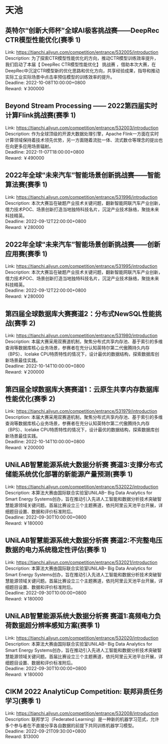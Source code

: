 # 天池



## 英特尔“创新大师杯”全球AI极客挑战赛——DeepRec CTR模型性能优化(赛季 1)

Link: https://tianchi.aliyun.com/competition/entrance/532005/introduction  
Description: 为了探索CTR模型性能优化的方向，推动CTR模型训练效率提升，我们启动了本届【 DeepRec CTR模型性能优化】 挑战赛 ，借助本次大赛，在DeepRec中沉淀CTR模型新的优化思路和优化方向，共享经验成果，指导和推动实际工业实际场景中点击率预估模型的训练效率的提升。  
Deadline: 2022-10-08T10:00:00+0800  
Reward: ￥300000  


## Beyond Stream Processing —— 2022第四届实时计算Flink挑战赛(赛季 1)

Link: https://tianchi.aliyun.com/competition/entrance/532003/introduction  
Description: 作为全球顶级的开源大数据处理引擎，Apache Flink一方面在实时计算领域保持着技术领先优势，另一方面随着流批一体、流式数仓等理念的提出也在向更多应用场景辐射。  
Deadline: 2022-11-07T18:00:00+0800  
Reward: ￥490000  


## 2022年全球“未来汽车”智能场景创新挑战赛——智能算法赛(赛季 1)

Link: https://tianchi.aliyun.com/competition/entrance/531996/introduction  
Description: 本次大赛旨在破题产业技术关键问题，翻新智能网联汽车产业创新，借力技术POC、场景创新打造当地独特科技名片，沉淀产业技术脉络，聚拢未来科技精英。  
Deadline: 2022-09-12T22:00:00+0800  
Reward: ￥280000  


## 2022年全球“未来汽车”智能场景创新挑战赛——创新应用赛(赛季 1)

Link: https://tianchi.aliyun.com/competition/entrance/531995/introduction  
Description: 本次大赛旨在破题产业技术关键问题，翻新智能网联汽车产业创新，借力技术POC、场景创新打造当地独特科技名片，沉淀产业技术脉络，聚拢未来科技精英。  
Deadline: 2022-09-12T22:00:00+0800  
Reward: ￥280000  


## 第四届全球数据库大赛赛道2：分布式NewSQL性能挑战(赛季 2)

Link: https://tianchi.aliyun.com/competition/entrance/531980/introduction  
Description: 本届大赛采用双赛道机制，聚焦分布式共享内存池、基于索引的多维查询等数据库核心业务场景，参赛者在充分认知英特尔第二代傲腾持久内存（BPS）、Icelake CPU特质特性的情况下，设计最优的数据结构，探索数据库创新场景最佳实践。  
Deadline: 2022-10-14T10:00:00+0800  
Reward: ￥200000  


## 第四届全球数据库大赛赛道1：云原生共享内存数据库性能优化(赛季 2)

Link: https://tianchi.aliyun.com/competition/entrance/531979/introduction  
Description: 本届大赛采用双赛道机制，聚焦分布式共享内存池、基于索引的多维查询等数据库核心业务场景，参赛者在充分认知英特尔第二代傲腾持久内存（BPS）、Icelake CPU特质特性的情况下，设计最优的数据结构，探索数据库创新场景最佳实践。  
Deadline: 2022-10-14T10:00:00+0800  
Reward: ￥200000  


## UNiLAB智慧能源系统大数据分析赛 赛道3:支撑分布式储能系统优化部署的新能源产量预测(赛季 1)

Link: https://tianchi.aliyun.com/competition/entrance/532022/introduction  
Description: 本算法大赛由国际联合实验室UNiLAB– Big Data Analytics for Smart Energy Systems创办，旨在推动引入先进人工智能和数据分析技术突破智慧能源领域关键问题。首届比赛设立三个主题赛道，依托阿里云天池平台开展，详细题目设置、数据和评价标准附后。  
Deadline: 2022-09-30T10:00:00+0800  
Reward: ￥180000  


## UNiLAB智慧能源系统大数据分析赛 赛道2:不完整电压数据的电力系统稳定性评估(赛季 1)

Link: https://tianchi.aliyun.com/competition/entrance/532021/introduction  
Description: 本算法大赛由国际联合实验室UNiLAB– Big Data Analytics for Smart Energy Systems创办，旨在推动引入先进人工智能和数据分析技术突破智慧能源领域关键问题。首届比赛设立三个主题赛道，依托阿里云天池平台开展，详细题目设置、数据和评价标准附后。  
Deadline: 2022-09-30T10:00:00+0800  
Reward: ￥180000  


## UNiLAB智慧能源系统大数据分析赛 赛道1:高频电力负荷数据超分辨率感知方案(赛季 1)

Link: https://tianchi.aliyun.com/competition/entrance/532020/introduction  
Description: 本算法大赛由国际联合实验室UNiLAB– Big Data Analytics for Smart Energy Systems创办，旨在推动引入先进人工智能和数据分析技术突破智慧能源领域关键问题。首届比赛设立三个主题赛道，依托阿里云天池平台开展，详细题目设置、数据和评价标准附后。  
Deadline: 2022-09-30T10:00:00+0800  
Reward: ￥180000  


## CIKM 2022 AnalytiCup Competition: 联邦异质任务学习(赛季 1)

Link: https://tianchi.aliyun.com/competition/entrance/532008/introduction  
Description: 联邦学习（Federated Learning）是一种新的机器学习范式，允许多个参与者在不直接分享各自数据的前提下共同训练机器学习模型。  
Deadline: 2022-09-21T09:30:00+0800  
Reward: $13000  


